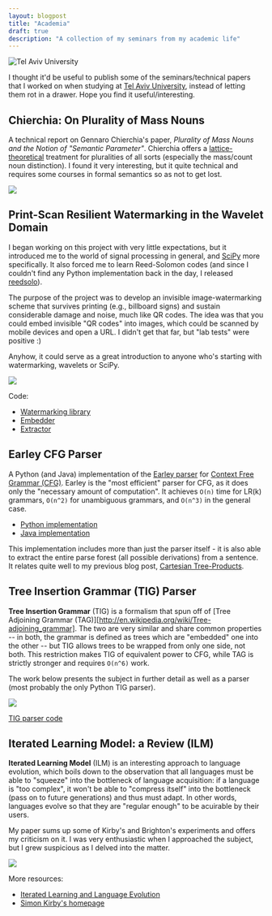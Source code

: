 ```yaml
---
layout: blogpost
title: "Academia"
draft: true
description: "A collection of my seminars from my academic life"
---
```


<img src="http://tomerfiliba.com/static/res/2013-05-12-tau.png" title="Tel Aviv University" class="blog-post-image" />

I thought it'd be useful to publish some of the seminars/technical papers that I worked on when 
studying at [Tel Aviv University](http://tau.ac.il), instead of letting them rot in a drawer.
Hope you find it useful/interesting.

## Chierchia: On Plurality of Mass Nouns ##

A technical report on Gennaro Chierchia's paper, *Plurality of Mass Nouns and the Notion of
"Semantic Parameter"*. Chierchia offers a [lattice-theoretical](http://en.wikipedia.org/wiki/Lattice_(order))
treatment for pluralities of all sorts (especially the mass/count noun distinction).
I found it very interesting, but it quite technical and requires some courses in formal semantics 
so as not to get lost.

<a href="http://tomerfiliba.com/static/academia/Chierchia/techrep.pdf">
<img src="http://tomerfiliba.com/static/res/pdf-icon.png"></a>

## Print-Scan Resilient Watermarking in the Wavelet Domain ##

I began working on this project with very little expectations, but it introduced me to the world
of signal processing in general, and [SciPy](http://www.scipy.org/) more specifically. It also 
forced me to learn Reed-Solomon codes (and since I couldn't find any Python implementation back 
in the day, I released [reedsolo](https://pypi.python.org/pypi/reedsolo)).

The purpose of the project was to develop an invisible image-watermarking scheme that survives
printing (e.g., billboard signs) and sustain considerable damage and noise, much like QR codes.
The idea was that you could embed invisible "QR codes" into images, which could be scanned by 
mobile devices and open a URL. I didn't get that far, but "lab tests" were positive :)

Anyhow, it could serve as a great introduction to anyone who's starting with watermarking, wavelets
or SciPy.

<a href="http://tomerfiliba.com/static/academia/DWT-Watermarking/image-project.pdf">
<img src="http://tomerfiliba.com/static/res/pdf-icon.png"></a>

Code:

* [Watermarking library](http://tomerfiliba.com/static/academia/DWT-Watermarking/watermarker.py)
* [Embedder](http://tomerfiliba.com/static/academia/DWT-Watermarking/embed.py)
* [Extractor](http://tomerfiliba.com/static/academia/DWT-Watermarking/extract.py)

## Earley CFG Parser ##

A Python (and Java) implementation of the [Earley parser](http://en.wikipedia.org/wiki/Earley_parser)
for [Context Free Grammar (CFG)](http://en.wikipedia.org/wiki/Context-free_grammar). Earley is 
the "most efficient" parser for CFG, as it does only the "necessary amount of computation". It achieves
``O(n)`` time for LR(k) grammars, ``O(n^2)`` for unambiguous grammars, and ``O(n^3)`` in the 
general case.

* [Python implementation](https://github.com/tomerfiliba/tau/blob/master/earley3.py)
* [Java implementation](https://github.com/tomerfiliba/tau/blob/master/Earley.java)

This implementation includes more than just the parser itself - it is also able to extract the 
entire parse forest (all possible derivations) from a sentence. It relates quite well to my previous
blog post, [Cartesian Tree-Products](http://tomerfiliba.com/blog/Cartesian-Tree-Product/).

## Tree Insertion Grammar (TIG) Parser ##

**Tree Insertion Grammar** (TIG) is a formalism that spun off of 
[Tree Adjoining Grammar (TAG)][http://en.wikipedia.org/wiki/Tree-adjoining_grammar]. The two are 
very similar and share common properties -- in both, the grammar is defined as trees which are
"embedded" one into the other -- but TIG allows trees to be wrapped from only one side, not both.
This restriction makes TIG of equivalent power to CFG, while TAG is strictly stronger and 
requires ``O(n^6)`` work.

The work below presents the subject in further detail as well as a parser (most probably the
only Python TIG parser).

<a href="http://tomerfiliba.com/static/academia/TIG/seminar.pdf">
<img src="http://tomerfiliba.com/static/res/pdf-icon.png"></a>

[TIG parser code](http://tomerfiliba.com/static/academia/TIG/tig5.py)

## Iterated Learning Model: a Review (ILM) ##

**Iterated Learning Model** (ILM) is an interesting approach to language evolution, which boils down
to the observation that all languages must be able to "squeeze" into the bottleneck of language 
acquisition: if a language is "too complex", it won't be able to "compress itself" into
the bottleneck (pass on to future generations) and thus must adapt. In other words, languages 
evolve so that they are "regular enough" to be acuirable by their users.

My paper sums up some of Kirby's and Brighton's experiments and offers my criticism on it. I was 
very enthusiastic when I approached the subject, but I grew suspicious as I delved into the matter.

<a href="http://tomerfiliba.com/static/academia/ILM/ilm-report2.pdf">
<img src="http://tomerfiliba.com/static/res/pdf-icon.png"></a>

More resources:

* [Iterated Learning and Language Evolution](http://replicatedtypo.wordpress.com/2009/08/31/iterated-learning-and-language-evolution/)
* [Simon Kirby's homepage](http://www.lel.ed.ac.uk/~simon/)



